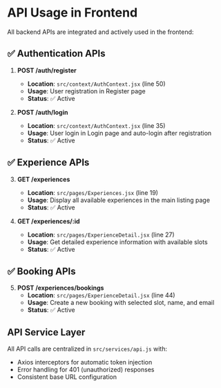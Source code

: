 # API Usage in Frontend

All backend APIs are integrated and actively used in the frontend:

## ✅ Authentication APIs

1. **POST /auth/register**
   - **Location**: `src/context/AuthContext.jsx` (line 50)
   - **Usage**: User registration in Register page
   - **Status**: ✅ Active

2. **POST /auth/login**
   - **Location**: `src/context/AuthContext.jsx` (line 35)
   - **Usage**: User login in Login page and auto-login after registration
   - **Status**: ✅ Active

## ✅ Experience APIs

3. **GET /experiences**
   - **Location**: `src/pages/Experiences.jsx` (line 19)
   - **Usage**: Display all available experiences in the main listing page
   - **Status**: ✅ Active

4. **GET /experiences/:id**
   - **Location**: `src/pages/ExperienceDetail.jsx` (line 27)
   - **Usage**: Get detailed experience information with available slots
   - **Status**: ✅ Active

## ✅ Booking APIs

5. **POST /experiences/bookings**
   - **Location**: `src/pages/ExperienceDetail.jsx` (line 44)
   - **Usage**: Create a new booking with selected slot, name, and email
   - **Status**: ✅ Active

## API Service Layer

All API calls are centralized in `src/services/api.js` with:
- Axios interceptors for automatic token injection
- Error handling for 401 (unauthorized) responses
- Consistent base URL configuration

